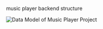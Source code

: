 music player backend structure

![Data Model of Music Player Project](https://github.com/user-attachments/assets/5d22b04e-eaac-4296-bf4e-c15fbb2ef857)

